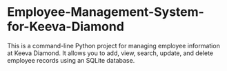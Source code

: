 # Employee-Management-System-for-Keeva-Diamond
This is a command-line Python project for managing employee information at Keeva Diamond. It allows you to add, view, search, update, and delete employee records using an SQLite database.
